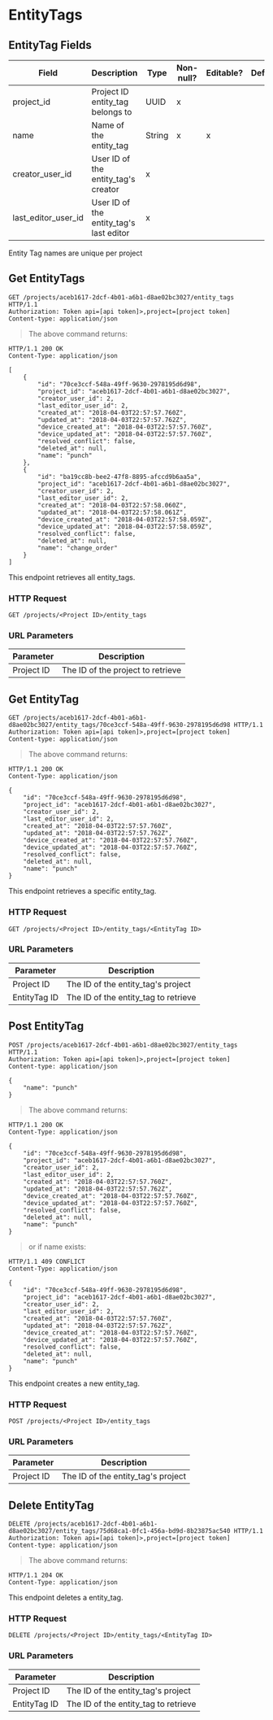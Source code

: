# EntityTags

## EntityTag Fields

Field | Description | Type | Non-null? | Editable? | Default
--------- | --------- | --------- | --------- | --------- | ---------
project_id | Project ID entity_tag belongs to | UUID | x | |
name | Name of the entity_tag | String | x | x |
creator_user_id | User ID of the entity_tag's creator | x | |
last_editor_user_id | User ID of the entity_tag's last editor | x | |

<aside class="warning">
    Entity Tag names are unique per project
</aside>

## Get EntityTags

```http
GET /projects/aceb1617-2dcf-4b01-a6b1-d8ae02bc3027/entity_tags HTTP/1.1
Authorization: Token api=[api token]>,project=[project token]
Content-type: application/json
```

> The above command returns:

```http
HTTP/1.1 200 OK
Content-Type: application/json

[
    {
        "id": "70ce3ccf-548a-49ff-9630-2978195d6d98",
        "project_id": "aceb1617-2dcf-4b01-a6b1-d8ae02bc3027",
        "creator_user_id": 2,
        "last_editor_user_id": 2,
        "created_at": "2018-04-03T22:57:57.760Z",
        "updated_at": "2018-04-03T22:57:57.762Z",
        "device_created_at": "2018-04-03T22:57:57.760Z",
        "device_updated_at": "2018-04-03T22:57:57.760Z",
        "resolved_conflict": false,
        "deleted_at": null,
        "name": "punch"
    },
    {
        "id": "ba19cc8b-bee2-47f8-8895-afccd9b6aa5a",
        "project_id": "aceb1617-2dcf-4b01-a6b1-d8ae02bc3027",
        "creator_user_id": 2,
        "last_editor_user_id": 2,
        "created_at": "2018-04-03T22:57:58.060Z",
        "updated_at": "2018-04-03T22:57:58.061Z",
        "device_created_at": "2018-04-03T22:57:58.059Z",
        "device_updated_at": "2018-04-03T22:57:58.059Z",
        "resolved_conflict": false,
        "deleted_at": null,
        "name": "change_order"
    }
]
```

This endpoint retrieves all entity_tags.

### HTTP Request

`GET /projects/<Project ID>/entity_tags`

### URL Parameters

Parameter | Description
--------- | -----------
Project ID | The ID of the project to retrieve

## Get EntityTag

```http
GET /projects/aceb1617-2dcf-4b01-a6b1-d8ae02bc3027/entity_tags/70ce3ccf-548a-49ff-9630-2978195d6d98 HTTP/1.1
Authorization: Token api=[api token]>,project=[project token]
Content-type: application/json
```

> The above command returns:

```http
HTTP/1.1 200 OK
Content-Type: application/json

{
    "id": "70ce3ccf-548a-49ff-9630-2978195d6d98",
    "project_id": "aceb1617-2dcf-4b01-a6b1-d8ae02bc3027",
    "creator_user_id": 2,
    "last_editor_user_id": 2,
    "created_at": "2018-04-03T22:57:57.760Z",
    "updated_at": "2018-04-03T22:57:57.762Z",
    "device_created_at": "2018-04-03T22:57:57.760Z",
    "device_updated_at": "2018-04-03T22:57:57.760Z",
    "resolved_conflict": false,
    "deleted_at": null,
    "name": "punch"
}
```

This endpoint retrieves a specific entity_tag.

### HTTP Request

`GET /projects/<Project ID>/entity_tags/<EntityTag ID>`

### URL Parameters

Parameter | Description
--------- | -----------
Project ID | The ID of the entity_tag's project
EntityTag ID | The ID of the entity_tag to retrieve

## Post EntityTag

```http
POST /projects/aceb1617-2dcf-4b01-a6b1-d8ae02bc3027/entity_tags HTTP/1.1
Authorization: Token api=[api token]>,project=[project token]
Content-type: application/json

{
    "name": "punch"
}
```

> The above command returns:

```http
HTTP/1.1 200 OK
Content-Type: application/json

{
    "id": "70ce3ccf-548a-49ff-9630-2978195d6d98",
    "project_id": "aceb1617-2dcf-4b01-a6b1-d8ae02bc3027",
    "creator_user_id": 2,
    "last_editor_user_id": 2,
    "created_at": "2018-04-03T22:57:57.760Z",
    "updated_at": "2018-04-03T22:57:57.762Z",
    "device_created_at": "2018-04-03T22:57:57.760Z",
    "device_updated_at": "2018-04-03T22:57:57.760Z",
    "resolved_conflict": false,
    "deleted_at": null,
    "name": "punch"
}
```

> or if name exists:

```http
HTTP/1.1 409 CONFLICT
Content-Type: application/json

{
    "id": "70ce3ccf-548a-49ff-9630-2978195d6d98",
    "project_id": "aceb1617-2dcf-4b01-a6b1-d8ae02bc3027",
    "creator_user_id": 2,
    "last_editor_user_id": 2,
    "created_at": "2018-04-03T22:57:57.760Z",
    "updated_at": "2018-04-03T22:57:57.762Z",
    "device_created_at": "2018-04-03T22:57:57.760Z",
    "device_updated_at": "2018-04-03T22:57:57.760Z",
    "resolved_conflict": false,
    "deleted_at": null,
    "name": "punch"
}
```

This endpoint creates a new entity_tag.

### HTTP Request

`POST /projects/<Project ID>/entity_tags`

### URL Parameters

Parameter | Description
--------- | -----------
Project ID | The ID of the entity_tag's project

<!-- ## Update EntityTag

```http
PATCH /projects/aceb1617-2dcf-4b01-a6b1-d8ae02bc3027/entity_tags/70ce3ccf-548a-49ff-9630-2978195d6d98 HTTP/1.1
Authorization: Token api=[api token]>,project=[project token]
Content-type: application/json

{ "name": "updated" }
```

> The above command returns:

```http
HTTP/1.1 200 OK
Content-Type: application/json

{
    "id": "70ce3ccf-548a-49ff-9630-2978195d6d98",
    "project_id": "aceb1617-2dcf-4b01-a6b1-d8ae02bc3027",
    "creator_user_id": 2,
    "last_editor_user_id": 2,
    "created_at": "2018-04-03T22:57:57.760Z",
    "updated_at": "2018-04-03T22:57:57.762Z",
    "device_created_at": "2018-04-03T22:57:57.760Z",
    "device_updated_at": "2018-04-03T22:57:57.760Z",
    "resolved_conflict": false,
    "deleted_at": null,
    "name": "updated"
}
```

This endpoint updates a specific entity_tag.

### HTTP Request

`PATCH /projects/<Project ID>/entity_tags/<EntityTag ID>`

### URL Parameters

Parameter | Description
--------- | -----------
Project ID | The ID of the entity_tag's project
EntityTag ID | The ID of the entity_tag to retrieve -->

## Delete EntityTag

```http
DELETE /projects/aceb1617-2dcf-4b01-a6b1-d8ae02bc3027/entity_tags/75d68ca1-0fc1-456a-bd9d-8b23875ac540 HTTP/1.1
Authorization: Token api=[api token]>,project=[project token]
Content-type: application/json
```

> The above command returns:

```http
HTTP/1.1 204 OK
Content-Type: application/json
```

This endpoint deletes a entity_tag.

### HTTP Request

`DELETE /projects/<Project ID>/entity_tags/<EntityTag ID>`

### URL Parameters

Parameter | Description
--------- | -----------
Project ID | The ID of the entity_tag's project
EntityTag ID | The ID of the entity_tag to retrieve